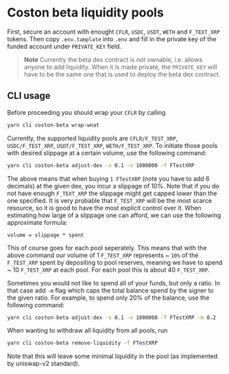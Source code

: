 # Coston beta liquidity pools

First, secure an account with enought `CFLR`, `USDC`, `USDT`, `WETH` and `F_TEXT_XRP` tokens. Then copy `.env.tamplate` into `.env` and fill in the private key of the funded account under `PRIVATE_KEY` field.

> **Note**
> Currently the beta dex contract is not ownable, i.e. allows anyone to add liquidity. When it is made private, the `PRIVATE_KEY` will have to be the same one that is used to deploy the beta dex contract.

## CLI usage

Before proceeding you should wrap your `CFLR` by calling

```bash
yarn cli coston-beta wrap-wnat
```

Currently, the supported liquidity pools are `CFLR/F_TEST_XRP`, `USDC/F_TEST_XRP`, `USDT/F_TEST_XRP`, `WETH/F_TEST_XRP`. To initiate those pools with desired slippage at a certain volume, use the following command:

```bash
yarn cli coston-beta adjust-dex -s 0.1 -v 1000000 -f FTestXRP
```

The above means that when buying `1 FTestXRP` (note you have to add 6 decimals) at the given dex, you incur a slippage of 10%. Note that if you do not have enough `F_TEXT_XRP` the slippage might get capped lower than the one specified. It is very probable that `F_TEST_XRP` will be the most scarce resource, so it is good to have the most explicit control over it. When estimating how large of a slippage one can afford, we can use the following approximate formula:

```
volume = slippage * spent
```

This of course goes for each pool seperately. This means that with the above command our volume of 1 `F_TEST_XRP` represents ~ `10%` of the `F_TEST_XRP` spent by depositing to pool reserves, meaning we have to spend ~ 10 `F_TEST_XRP` at each pool. For each pool this is about 40 `F_TEST_XRP`.

Sometimes you would not like to spend all of your funds, but only a ratio. In that case add `-m` flag which caps the total balance spend by the signer to the given ratio. For example, to spend only 20% of the balance, use the following command:

```bash
yarn cli coston-beta adjust-dex -s 0.1 -v 1000000 -f FTestXRP -m 0.2
```

When wanting to withdraw all liquidity from all pools, run

```bash
yarn cli coston-beta remove-liquidity -f FTestXRP
```

Note that this will leave some minimal liquidity in the pool (as implemented by uniswap-v2 standard).
